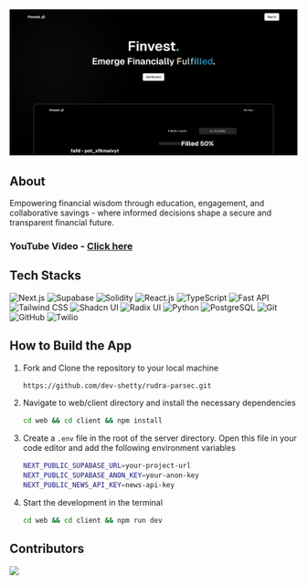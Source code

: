 <div align="center">
  <img src="/assets/og.png" alt="banner-image"/>
</div>

## About

Empowering financial wisdom through education, engagement, and collaborative savings - where informed decisions shape a secure and transparent financial future.

<!--

## Features

- **Effortless Recipe Search**
  Our smart search ensures that you find the perfect recipe every time.

- **Your Personal Recipe Sanctuary**
  Save your favorite recipes for easy access.

- **Share the Culinary Joy**
  Spread the love for food and cooking by sharing your treasured recipes with friends and fellow food enthusiasts as a PDF.

-->

### YouTube Video - [Click here](https://youtu.be/qlFmWZJUNcc)

## Tech Stacks

![Next.js](https://img.shields.io/badge/Next.js-%23000000.svg?style=for-the-badge&logo=next.js&logoColor=white)
![Supabase](https://img.shields.io/badge/Supabase-%234ea94b.svg?style=for-the-badge&logo=supabase&logoColor=white)
![Solidity](https://img.shields.io/badge/Solidity-%23e2761b.svg?style=for-the-badge&logo=solidity&logoColor=white)
![React.js](https://img.shields.io/badge/React.js-%2320232a.svg?style=for-the-badge&logo=react&logoColor=%2361DAFB)
![TypeScript](https://img.shields.io/badge/TypeScript-%233178c6.svg?style=for-the-badge&logo=typescript&logoColor=white)
![Fast API](https://img.shields.io/badge/Fast%20API-%23000000.svg?style=for-the-badge&logo=fastapi&logoColor=white)
![Tailwind CSS](https://img.shields.io/badge/Tailwind%20CSS-%2338B2AC.svg?style=for-the-badge&logo=tailwind-css&logoColor=white)
![Shadcn UI](https://img.shields.io/badge/Shadcn_UI-%23000000.svg?style=for-the-badge)
![Radix UI](https://img.shields.io/badge/Radix%20UI-%233178c6.svg?style=for-the-badge&logo=radix-ui&logoColor=white)
![Python](https://img.shields.io/badge/Python-%233776ab.svg?style=for-the-badge&logo=python&logoColor=white)
![PostgreSQL](https://img.shields.io/badge/PostgreSQL-%23336791.svg?style=for-the-badge&logo=postgresql&logoColor=white)
![Git](https://img.shields.io/badge/Git-%23f05032.svg?style=for-the-badge&logo=git&logoColor=white)
![GitHub](https://img.shields.io/badge/GitHub-%23121011.svg?style=for-the-badge&logo=github&logoColor=white)
![Twilio](https://img.shields.io/badge/Twilio-%23f22f46.svg?style=for-the-badge&logo=twilio&logoColor=white)

## How to Build the App

1. Fork and Clone the repository to your local machine

   ```bash
   https://github.com/dev-shetty/rudra-parsec.git
   ```

2. Navigate to web/client directory and install the necessary dependencies

   ```bash
   cd web && cd client && npm install
   ```

3. Create a `.env` file in the root of the server directory. Open this file in your code editor and add the following environment variables

   ```bash
   NEXT_PUBLIC_SUPABASE_URL=your-project-url
   NEXT_PUBLIC_SUPABASE_ANON_KEY=your-anon-key
   NEXT_PUBLIC_NEWS_API_KEY=news-api-key
   ```

4. Start the development in the terminal

   ```bash
   cd web && cd client && npm run dev
   ```

## Contributors

<a href="https://github.com/dev-shetty/rudra-parsec/graphs/contributors">
    <img src="https://contrib.rocks/image?repo=dev-shetty/rudra-parsec" />
</a>

